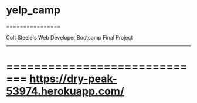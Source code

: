 # yelp_camp
================

Colt Steele's Web Developer Bootcamp Final Project
__________________________________________________
=============================
https://dry-peak-53974.herokuapp.com/
====================================

